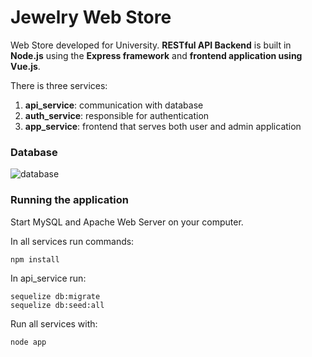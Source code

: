 # Jewelry Web Store
Web Store developed for University. **RESTful API Backend** is built in **Node.js** using the **Express framework** and **frontend application using Vue.js**.

There is three services:
1. **api_service**: communication with database
2. **auth_service**: responsible for authentication
3.  **app_service**: frontend that serves both user and admin application

### Database
![database](https://github.com/anik0lic/jewelry-web-store/assets/47865126/d082f155-159a-47ee-a366-c1ac6a4435c1)

### Running the application
Start MySQL and Apache Web Server on your computer.

In all services run commands:
```
npm install
```
In api_service run:
```
sequelize db:migrate
sequelize db:seed:all
```
Run all services with:
```
node app
```

